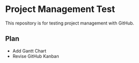 # Project Management Test

This repository is for testing project management with GitHub.

## Plan

- Add Gantt Chart
- Revise GitHub Kanban